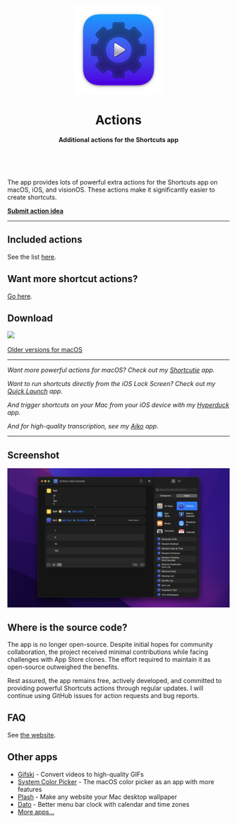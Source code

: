 <div align="center">
	<br>
	<a href="https://sindresorhus.com/actions">
		<img src="Stuff/AppIcon-readme.png" width="200" height="200">
	</a>
	<h1>Actions</h1>
	<p>
		<b>Additional actions for the Shortcuts app</b>
	</p>
	<br>
	<br>
	<br>
</div>

The app provides lots of powerful extra actions for the Shortcuts app on macOS, iOS, and visionOS. These actions make it significantly easier to create shortcuts.

[**Submit action idea**](https://github.com/sindresorhus/Actions/issues/new/choose)

---

## Included actions

See the list [here](https://sindresorhus.com/actions#included-actions).

## Want more shortcut actions?

[Go here](https://sindresorhus.com/actions#more-actions).

## Download

[![](https://sindresorhus.com/assets/download-on-app-store-badge.svg)](https://apps.apple.com/app/id1586435171)

[Older versions for macOS](https://sindresorhus.com/actions#older-versions)

---

*Want more powerful actions for macOS? Check out my [Shortcutie](https://sindresorhus.com/shortcutie) app.*

*Want to run shortcuts directly from the iOS Lock Screen? Check out my [Quick Launch](https://sindresorhus.com/quick-launch) app.*

*And trigger shortcuts on your Mac from your iOS device with my [Hyperduck](https://sindresorhus.com/hyperduck#shortcuts) app.*

*And for high-quality transcription, see my [Aiko](https://sindresorhus.com/aiko) app.*

---

## Screenshot

![](Stuff/screenshot1.jpg)

## Where is the source code?

The app is no longer open-source. Despite initial hopes for community collaboration, the project received minimal contributions while facing challenges with App Store clones. The effort required to maintain it as open-source outweighed the benefits.

Rest assured, the app remains free, actively developed, and committed to providing powerful Shortcuts actions through regular updates. I will continue using GitHub issues for action requests and bug reports.

## FAQ

See [the website](https://sindresorhus.com/actions#faq).

## Other apps

- [Gifski](https://github.com/sindresorhus/Gifski) - Convert videos to high-quality GIFs
- [System Color Picker](https://github.com/sindresorhus/System-Color-Picker) - The macOS color picker as an app with more features
- [Plash](https://github.com/sindresorhus/Plash) - Make any website your Mac desktop wallpaper
- [Dato](https://sindresorhus.com/dato) - Better menu bar clock with calendar and time zones
- [More apps…](https://sindresorhus.com/apps)
